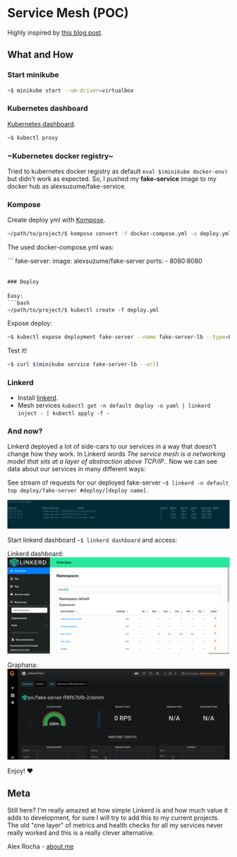 # Service Mesh (POC)

Highly inspired by [this blog post](https://blog.buoyant.io/2017/04/25/whats-a-service-mesh-and-why-do-i-need-one/).

## What and How

### Start minikube

```bash
~$ minikube start --vm-driver=virtualbox
```

### Kubernetes dashboard

[Kubernetes dashboard](http://localhost:8001/api/v1/namespaces/kube-system/services/kubernetes-dashboard:/proxy/#!/overview?namespace=_all).

```bash
~$ kubectl proxy
```

### ~Kubernetes docker registry~

Tried to kubernetes docker registry as default ```eval $(minikube docker-env)```
but didn't work as expected. So, I pushed my **fake-service** image to my docker hub as alexsuzume/fake-service.

### Kompose

Create deploy yml with [Kompose](https://github.com/kubernetes/kompose).

```bash
~/path/to/project/$ kompose convert -f docker-compose.yml -o deploy.yml`
```

The used docker-compose.yml was:

´´´
fake-server:
  image: alexsuzume/fake-server
  ports:
    - 8080:8080
```

### Deploy

Easy:
```bash
~/path/to/project/$ kubectl create -f deploy.yml
```
Expose deploy:
```bash
~$ kubectl expose deployment fake-server --name fake-server-lb --type=LoadBalancer --port 8080
```
Test it!
```bash
~$ curl $(minikube service fake-server-lb --url)
```

### Linkerd

* Install [linkerd](https://linkerd.io/2/getting-started/).
* Mesh services ```kubectl get -n default deploy -o yaml | linkerd inject - | kubectl apply -f -```

### And now?

Linkerd deployed a lot of side-cars to our services in a way that doesn't change how they work.
In Linkerd words *The service mesh is a networking model that sits at a layer of abstraction above TCP/IP.*.
Now we can see data about our services in many different ways:

See stream of requests for our deployed fake-server ```~$ linkerd -n default top deploy/fake-server #deploy/[deploy name]```.

![top fake-server](linkerd_top.png)

Start linkerd dashboard ```~$ linkerd dashboard``` and access:

Linkerd dashboard:
![dashboard](linkerd_dashboard.png)

Graphana:
![graphana](graphana.png)

Enjoy! :heart:

## Meta

Still here? I'm really amazed at how simple Linkerd is and how much value it adds to development, for sure I will
try to add this to my current projects. The old "one layer" of metrics and health checks for all my services never really worked and this is a really clever alternative.

Alex Rocha - [about.me](http://about.me/alex.rochas)

